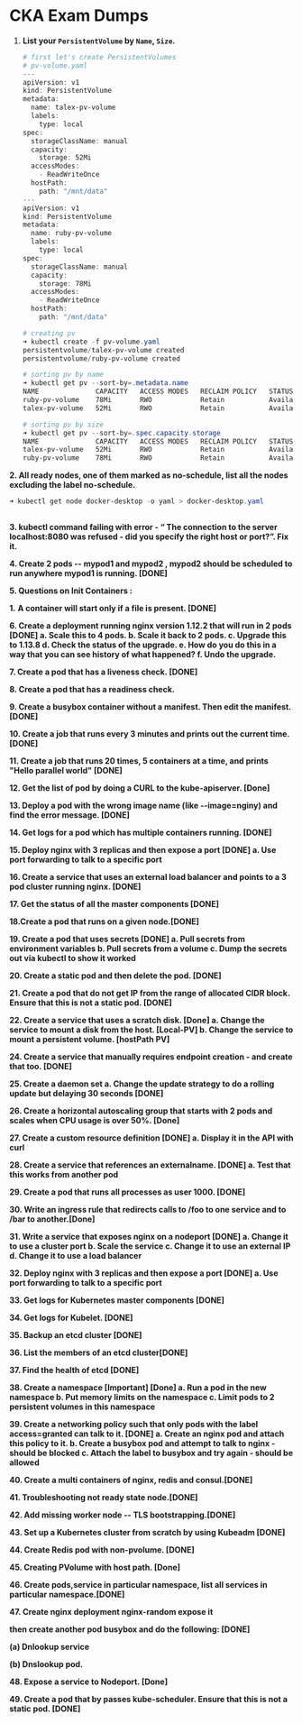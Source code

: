 # CKA Exam Dumps 

1. **List your `PersistentVolume` by `Name`, `Size`.**

   ```powershell
   # first let's create PersistentVolumes
   # pv-volume.yaml
   ---
   apiVersion: v1
   kind: PersistentVolume
   metadata:
     name: talex-pv-volume
     labels:
       type: local
   spec:
     storageClassName: manual
     capacity:
       storage: 52Mi
     accessModes:
       - ReadWriteOnce
     hostPath:
       path: "/mnt/data"
   --- 
   apiVersion: v1
   kind: PersistentVolume
   metadata:
     name: ruby-pv-volume
     labels:
       type: local
   spec:
     storageClassName: manual
     capacity:
       storage: 78Mi
     accessModes:
       - ReadWriteOnce
     hostPath:
       path: "/mnt/data"
   
   # creating pv 
   ➜ kubectl create -f pv-volume.yaml 
   persistentvolume/talex-pv-volume created
   persistentvolume/ruby-pv-volume created
   
   # sorting pv by name
   ➜ kubectl get pv --sort-by=.metadata.name
   NAME              CAPACITY   ACCESS MODES   RECLAIM POLICY   STATUS      CLAIM   STORAGECLASS   REASON   AGE
   ruby-pv-volume    78Mi       RWO            Retain           Available           manual                  2m11s
   talex-pv-volume   52Mi       RWO            Retain           Available           manual                  2m11s
   
   # sorting pv by size
   ➜ kubectl get pv --sort-by=.spec.capacity.storage
   NAME              CAPACITY   ACCESS MODES   RECLAIM POLICY   STATUS      CLAIM   STORAGECLASS   REASON   AGE
   talex-pv-volume   52Mi       RWO            Retain           Available           manual                  15s
   ruby-pv-volume    78Mi       RWO            Retain           Available           manual                  15s
   ```

**2. All ready nodes, one of them marked as no-schedule, list all the nodes excluding the label no-schedule.**

```powershell
➜ kubectl get node docker-desktop -o yaml > docker-desktop.yaml
 
```



 

**3. kubectl command failing with error - “ The connection to the server localhost:8080 was refused - did you specify the right host or port?”. Fix it.**

 

**4. Create 2 pods -- mypod1 and mypod2 , mypod2 should be scheduled to run anywhere mypod1 is running. [DONE]**

 

**5. Questions on Init Containers :**

**1.**   **A container will start only if a file is present. [DONE]**

 

**6. Create a deployment running nginx version 1.12.2 that will run in 2 pods [DONE]
 a. Scale this to 4 pods.
 b. Scale it back to 2 pods.
 c. Upgrade this to 1.13.8
 d. Check the status of the upgrade.
 e. How do you do this in a way that you can see history of what happened?
 f. Undo the upgrade.**

 

**7. Create a pod that has a liveness check. [DONE]**

 

**8. Create a pod that has a readiness check.** 

 

**9. Create a busybox container without a manifest. Then edit the manifest. [DONE]**

 

**10. Create a job that runs every 3 minutes and prints out the current time. [DONE]**

 

**11. Create a job that runs 20 times, 5 containers at a time, and prints "Hello parallel world" [DONE]**

 

**12. Get the list of pod by doing a CURL to the kube-apiserver. [Done]**

 

**13. Deploy a pod with the wrong image name (like --image=nginy) and find the error message. [DONE]**

 

**14. Get logs for a pod which has multiple containers running. [DONE]**

 

**15. Deploy nginx with 3 replicas and then expose a port [DONE]
 a. Use port forwarding to talk to a specific port**

 

**16. Create a service that uses an external load balancer and points to a 3 pod cluster running nginx. [DONE]**

 

**17. Get the status of all the master components [DONE]**

 

**18.Create a pod that runs on a given node.[DONE]**

 

**19. Create a pod that uses secrets [DONE]
 a. Pull secrets from environment variables
 b. Pull secrets from a volume
 c. Dump the secrets out via kubectl to show it worked**

 

**20. Create a static pod and then delete the pod. [DONE]**

 

**21. Create a pod that do not get IP from the range of allocated CIDR block. Ensure that this is not a static pod. [DONE]**

 

**22. Create a service that uses a scratch disk. [Done]
 a. Change the service to mount a disk from the host. [Local-PV]
 b. Change the service to mount a persistent volume. [hostPath PV]**

 

**24. Create a service that manually requires endpoint creation - and create that too. [DONE]**

 

**25. Create a daemon set
 a. Change the update strategy to do a rolling update but delaying 30 seconds [DONE]**

 

**26. Create a horizontal autoscaling group that starts with 2 pods and scales when CPU usage is over 50%. [Done]**

 

**27. Create a custom resource definition [DONE]
 a. Display it in the API with curl**

 

**28. Create a service that references an externalname. [DONE]
 a. Test that this works from another pod**

 

**29. Create a pod that runs all processes as user 1000. [DONE]**

 

**30. Write an ingress rule that redirects calls to /foo to one service and to /bar to another.[Done]**

 

**31. Write a service that exposes nginx on a nodeport [DONE]
 a. Change it to use a cluster port
 b. Scale the service
 c. Change it to use an external IP
 d. Change it to use a load balancer**

 

**32. Deploy nginx with 3 replicas and then expose a port [DONE]
 a. Use port forwarding to talk to a specific port**

 

**33. Get logs for Kubernetes master components [DONE]**

 

**34. Get logs for Kubelet. [DONE]**

 

**35. Backup an etcd cluster [DONE]**

 

**36. List the members of an etcd cluster[DONE]**

 

**37. Find the health of etcd [DONE]**

 

**38. Create a namespace [Important] [Done]
 a. Run a pod in the new namespace
 b. Put memory limits on the namespace
 c. Limit pods to 2 persistent volumes in this namespace**

 

**39. Create a networking policy such that only pods with the label access=granted can talk to it. [DONE]
 a. Create an nginx pod and attach this policy to it. 
 b. Create a busybox pod and attempt to talk to nginx - should be blocked
 c. Attach the label to busybox and try again - should be allowed**

 

**40. Create a multi containers of nginx, redis and consul.[DONE]**

 

**41. Troubleshooting not ready state node.[DONE]**

 

**42. Add missing worker node -- TLS bootstrapping.[DONE]**

 

**43. Set up a Kubernetes cluster from scratch by using Kubeadm [DONE]**

 

**44. Create Redis pod with non-pvolume. [DONE]**

 

**45. Creating PVolume with host path. [Done]**

 

**46. Create pods,service in particular namespace, list all services in particular namespace.[DONE]**

 

**47. Create nginx deployment nginx-random expose it**

**then create another pod busybox and do the following: [DONE]**

**(a) Dnlookup service**

**(b) Dnslookup pod.**

 

**48. Expose a service to Nodeport. [Done]**

 

**49. Create a pod that by passes kube-scheduler. Ensure that this is not a static pod. [DONE]**

######  